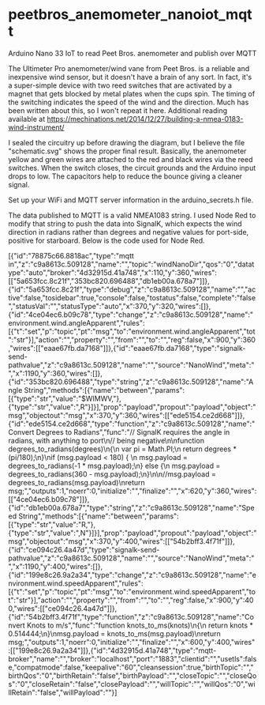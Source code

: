 # peetbros_anemometer_nanoiot_mqtt
Arduino Nano 33 IoT to read Peet Bros. anemometer and publish over MQTT

The Ultimeter Pro anemometer/wind vane from Peet Bros. is a reliable and inexpensive wind sensor, but it doesn't have a brain of any sort. In fact, it's a super-simple device with two reed switches that are activated by a magnet that gets blocked by metal plates when the cups spin. The timing of the switching indicates the speed of the wind and the direction. Much has been written about this, so I won't repeat it here. Additional reading available at https://mechinations.net/2014/12/27/building-a-nmea-0183-wind-instrument/

I sealed the circuitry up before drawing the diagram, but I believe the file "schematic.svg" shows the proper final result. Basically, the anemometer yellow and green wires are attached to the red and black wires via the reed switches. When the switch closes, the circuit grounds and the Arduino input drops to low. The capacitors help to reduce the bounce giving a cleaner signal.

Set up your WiFi and MQTT server information in the arduino_secrets.h file. 

The data published to MQTT is a valid NMEA1083 string. I used Node Red to modify that string to push the data into SignalK, which expects the wind direction in radians rather than degrees and negative values for port-side, positive for starboard. Below is the code used for Node Red. 

[{"id":"78875c66.8818ac","type":"mqtt in","z":"c9a8613c.509128","name":"","topic":"windNanoDir","qos":"0","datatype":"auto","broker":"4d32915d.41a748","x":110,"y":360,"wires":[["5a653fcc.8c21f","353bc820.696488","db1eb00a.678a7"]]},{"id":"5a653fcc.8c21f","type":"debug","z":"c9a8613c.509128","name":"","active":false,"tosidebar":true,"console":false,"tostatus":false,"complete":"false","statusVal":"","statusType":"auto","x":370,"y":320,"wires":[]},{"id":"4ce04ec6.b09c78","type":"change","z":"c9a8613c.509128","name":"environment.wind.angleApparent","rules":[{"t":"set","p":"topic","pt":"msg","to":"environment.wind.angleApparent","tot":"str"}],"action":"","property":"","from":"","to":"","reg":false,"x":900,"y":360,"wires":[["eaae67fb.da7168"]]},{"id":"eaae67fb.da7168","type":"signalk-send-pathvalue","z":"c9a8613c.509128","name":"","source":"NanoWind","meta":"","x":1190,"y":360,"wires":[]},{"id":"353bc820.696488","type":"string","z":"c9a8613c.509128","name":"Angle String","methods":[{"name":"between","params":[{"type":"str","value":"$WIMWV,"},{"type":"str","value":",R"}]}],"prop":"payload","propout":"payload","object":"msg","objectout":"msg","x":370,"y":360,"wires":[["ede5154.ce2d668"]]},{"id":"ede5154.ce2d668","type":"function","z":"c9a8613c.509128","name":"Convert Degrees to Radians","func":"// SignalK requires the angle in radians, with anything to port\n// being negative\n\nfunction degrees_to_radians(degrees)\n{\n  var pi = Math.PI;\n  return degrees * (pi/180);\n}\nif (msg.payload < 180) { \n    msg.payload = degrees_to_radians(-1 * msg.payload);\n} else {\n    msg.payload = degrees_to_radians(360 - msg.payload);\n}\n\n//msg.payload = degrees_to_radians(msg.payload)\nreturn msg;","outputs":1,"noerr":0,"initialize":"","finalize":"","x":620,"y":360,"wires":[["4ce04ec6.b09c78"]]},{"id":"db1eb00a.678a7","type":"string","z":"c9a8613c.509128","name":"Speed String","methods":[{"name":"between","params":[{"type":"str","value":"R,"},{"type":"str","value":",N"}]}],"prop":"payload","propout":"payload","object":"msg","objectout":"msg","x":370,"y":400,"wires":[["54b2bff3.4f71f"]]},{"id":"ce094c26.4a47d","type":"signalk-send-pathvalue","z":"c9a8613c.509128","name":"","source":"NanoWind","meta":"","x":1190,"y":400,"wires":[]},{"id":"199e8c26.9a2a34","type":"change","z":"c9a8613c.509128","name":"environment.wind.speedApparent","rules":[{"t":"set","p":"topic","pt":"msg","to":"environment.wind.speedApparent","tot":"str"}],"action":"","property":"","from":"","to":"","reg":false,"x":900,"y":400,"wires":[["ce094c26.4a47d"]]},{"id":"54b2bff3.4f71f","type":"function","z":"c9a8613c.509128","name":"Convert Knots to m/s","func":"function knots_to_ms(knots)\n{\n  return knots * 0.514444;\n}\nmsg.payload = knots_to_ms(msg.payload)\nreturn msg;","outputs":1,"noerr":0,"initialize":"","finalize":"","x":600,"y":400,"wires":[["199e8c26.9a2a34"]]},{"id":"4d32915d.41a748","type":"mqtt-broker","name":"","broker":"localhost","port":"1883","clientid":"","usetls":false,"compatmode":false,"keepalive":"60","cleansession":true,"birthTopic":"","birthQos":"0","birthRetain":"false","birthPayload":"","closeTopic":"","closeQos":"0","closeRetain":"false","closePayload":"","willTopic":"","willQos":"0","willRetain":"false","willPayload":""}]
